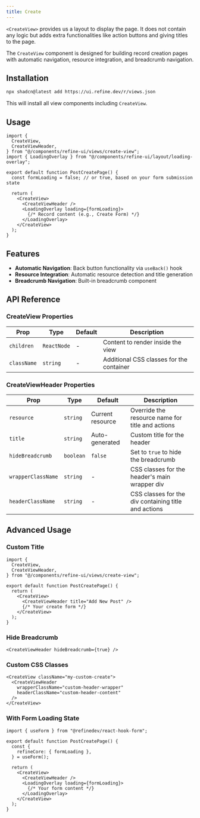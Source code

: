 ```yaml
---
title: Create
---
```


`<CreateView>` provides us a layout to display the page. It does not contain any logic but adds extra functionalities like action buttons and giving titles to the page.

The `CreateView` component is designed for building record creation pages with automatic navigation, resource integration, and breadcrumb navigation.

## Installation

```bash
npx shadcn@latest add https://ui.refine.dev/r/views.json
```

This will install all view components including `CreateView`.

## Usage

```tsx
import {
  CreateView,
  CreateViewHeader,
} from "@/components/refine-ui/views/create-view";
import { LoadingOverlay } from "@/components/refine-ui/layout/loading-overlay";

export default function PostCreatePage() {
  const formLoading = false; // or true, based on your form submission state

  return (
    <CreateView>
      <CreateViewHeader />
      <LoadingOverlay loading={formLoading}>
        {/* Record content (e.g., Create Form) */}
      </LoadingOverlay>
    </CreateView>
  );
}
```

## Features

- **Automatic Navigation**: Back button functionality via `useBack()` hook
- **Resource Integration**: Automatic resource detection and title generation
- **Breadcrumb Navigation**: Built-in breadcrumb component

## API Reference

### CreateView Properties

| Prop        | Type        | Default | Description                              |
| ----------- | ----------- | ------- | ---------------------------------------- |
| `children`  | `ReactNode` | -       | Content to render inside the view        |
| `className` | `string`    | -       | Additional CSS classes for the container |

### CreateViewHeader Properties

| Prop               | Type      | Default          | Description                                          |
| ------------------ | --------- | ---------------- | ---------------------------------------------------- |
| `resource`         | `string`  | Current resource | Override the resource name for title and actions     |
| `title`            | `string`  | Auto-generated   | Custom title for the header                          |
| `hideBreadcrumb`   | `boolean` | `false`          | Set to `true` to hide the breadcrumb                 |
| `wrapperClassName` | `string`  | -                | CSS classes for the header's main wrapper div        |
| `headerClassName`  | `string`  | -                | CSS classes for the div containing title and actions |

## Advanced Usage

### Custom Title

```tsx
import {
  CreateView,
  CreateViewHeader,
} from "@/components/refine-ui/views/create-view";

export default function PostCreatePage() {
  return (
    <CreateView>
      <CreateViewHeader title="Add New Post" />
      {/* Your create form */}
    </CreateView>
  );
}
```

### Hide Breadcrumb

```tsx
<CreateViewHeader hideBreadcrumb={true} />
```

### Custom CSS Classes

```tsx
<CreateView className="my-custom-create">
  <CreateViewHeader
    wrapperClassName="custom-header-wrapper"
    headerClassName="custom-header-content"
  />
</CreateView>
```

### With Form Loading State

```tsx
import { useForm } from "@refinedev/react-hook-form";

export default function PostCreatePage() {
  const {
    refineCore: { formLoading },
  } = useForm();

  return (
    <CreateView>
      <CreateViewHeader />
      <LoadingOverlay loading={formLoading}>
        {/* Your form content */}
      </LoadingOverlay>
    </CreateView>
  );
}
```
